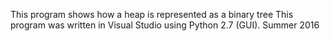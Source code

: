 This program shows how a heap is represented as a binary tree
This program was written in Visual Studio using Python 2.7 (GUI). Summer 2016
